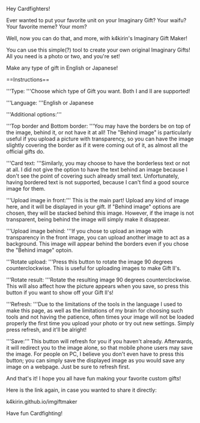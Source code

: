 Hey Cardfighters!

Ever wanted to put your favorite unit on your Imaginary Gift? Your waifu? Your favorite meme? Your mom?

Well, now you can do that, and more, with k4kirin's Imaginary Gift Maker!

You can use this simple(?) tool to create your own original Imaginary Gifts! All you need is a photo or two, and you're set!

Make any type of gift in English or Japanese!

==Instructions==

'''Type: '''Choose which type of Gift you want. Both I and II are supported!

'''Language: '''English or Japanese

'''Additional options:'''

'''Top border and Bottom border: '''You may have the borders be on top of the image, behind it, or not have it at all! The "Behind image" is particularly useful if you upload a picture with transparency, so you can have the image slightly covering the border as if it were coming out of it, as almost all the official gifts do.

'''Card text: '''Similarly, you may choose to have the borderless text or not at all. I did not give the option to have the text behind an image because I don't see the point of covering such already small text. Unfortunately, having bordered text is not supported, because I can't find a good source image for them.

'''Upload image in front:''' This is the main part! Upload any kind of image here, and it will be displayed in your gift. If "Behind image" options are chosen, they will be stacked behind this image. However, if the image is not transparent, being behind the image will simply make it disappear.

'''Upload image behind: '''If you chose to upload an image with transparency in the front image, you can upload another image to act as a background. This image will appear behind the borders even if you chose the "Behind image" optoin.

'''Rotate upload: '''Press this button to rotate the image 90 degrees counterclockwise. This is useful for uploading images to make Gift II's.

'''Rotate result: '''Rotate the resulting image 90 degrees counterclockwise. This will also affect how the picture appears when you save, so press this button if you want to show off your Gift II's!

'''Refresh: '''Due to the limitations of the tools in the language I used to make this page, as well as the limitations of my brain for choosing such tools and not having the patience, often times your image will not be loaded properly the first time you upload your photo or try out new settings. Simply press refresh, and it'll be alright!

'''Save:''' This button will refresh for you if you haven't already. Afterwards, it will redirect you to the image alone, so that mobile phone users may save the image. For people on PC, I believe you don't even have to press this button; you can simply save the displayed image as you would save any image on a webpage. Just be sure to refresh first.


And that's it! I hope you all have fun making your favorite custom gifts!

Here is the link again, in case you wanted to share it directly:

k4kirin.github.io/imgiftmaker

Have fun Cardfighting!
